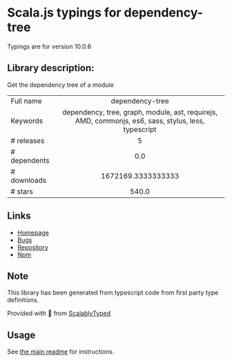
# Scala.js typings for dependency-tree

Typings are for version 10.0.6

## Library description:
Get the dependency tree of a module

|                    |                 |
| ------------------ | :-------------: |
| Full name          | dependency-tree |
| Keywords           | dependency, tree, graph, module, ast, requirejs, AMD, commonjs, es6, sass, stylus, less, typescript |
| # releases         | 5 |
| # dependents       | 0.0 |
| # downloads        | 1672169.3333333333 |
| # stars            | 540.0 |

## Links
- [Homepage](https://github.com/mrjoelkemp/node-dependency-tree)
- [Bugs](https://github.com/mrjoelkemp/node-dependency-tree/issues)
- [Repository](https://github.com/mrjoelkemp/node-dependency-tree)
- [Npm](https://www.npmjs.com/package/dependency-tree)
    


## Note
This library has been generated from typescript code from first party type definitions.

Provided with :purple_heart: from [ScalablyTyped](https://github.com/oyvindberg/ScalablyTyped)

## Usage
See [the main readme](../../readme.md) for instructions.


